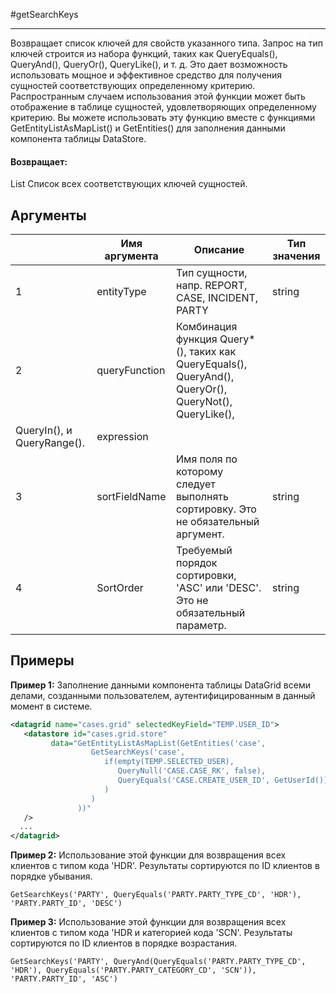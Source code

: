 #getSearchKeys

---

Возвращает список ключей для свойств указанного типа. Запрос на тип ключей строится из набора функций, таких как QueryEquals(), QueryAnd(), QueryOr(), QueryLike(), и т. д. Это дает возможность использовать мощное и эффективное средство для получения сущностей соответствующих определенному критерию. Распространным случаем использования этой функции может быть отображение в таблице сущностей, удовлетворяющих определенному критерию. Вы можете использовать эту функцию вместе с функциями GetEntityListAsMapList() и GetEntities() для заполнения данными компонента таблицы DataStore.

#### Возвращает:

List<Long>
Список всех соответствующих ключей сущностей.

## Аргументы

|  | Имя аргумента | Описание | Тип значения |
| --- | --- | --- | --- |
| 1 | entityType | Тип сущности, напр. REPORT, CASE, INCIDENT, PARTY | string |
| 2 | queryFunction | Комбинация функция Query*(), таких как QueryEquals(), QueryAnd(), QueryOr(), QueryNot(), QueryLike(),
QueryIn(), и QueryRange(). | expression |
| 3 | sortFieldName | Имя поля по которому следует выполнять сортировку. Это не обязательный аргумент. | string |
| 4 | SortOrder | Требуемый порядок сортировки, 'ASC' или 'DESC'. Это не обязательный параметр. | string |

## Примеры

**Пример 1:** Заполнение данными компонента таблицы DataGrid всеми делами, созданными пользователем, аутентифицированным в данный момент в системе.
```xml
<datagrid name="cases.grid" selectedKeyField="TEMP.USER_ID">
   <datastore id="cases.grid.store"
         data="GetEntityListAsMapList(GetEntities('case',
                  GetSearchKeys('case',
                     if(empty(TEMP.SELECTED_USER),
                        QueryNull('CASE.CASE_RK', false),
                        QueryEquals('CASE.CREATE_USER_ID', GetUserId())
                     )
                  )
               ))"
   />
  ...
</datagrid>
```

**Пример 2:** Использование этой функции для возвращения всех клиентов с типом кода 'HDR'. Результаты сортируются по ID клиентов в порядке убывания.
```
GetSearchKeys('PARTY', QueryEquals('PARTY.PARTY_TYPE_CD', 'HDR'), 'PARTY.PARTY_ID', 'DESC')
```

**Пример 3:** Использование этой функции для возвращения всех клиентов с типом кода 'HDR и категорией кода 'SCN'. Результаты сортируются по ID клиентов в порядке возрастания.
```
GetSearchKeys('PARTY', QueryAnd(QueryEquals('PARTY.PARTY_TYPE_CD', 'HDR'), QueryEquals('PARTY.PARTY_CATEGORY_CD', 'SCN')), 'PARTY.PARTY_ID', 'ASC')
```

